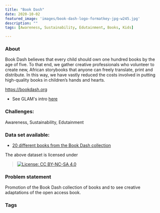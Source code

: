 ```yaml
---
title: "Book Dash"
date: 2020-10-02
featured_image: 'images/book-dash-logo-formatkey-jpg-w245.jpg'
description: ""
tags: [Awareness, Sustainability, Edutainment, Books, Kids]

---
```


### About

Book Dash believes that every child should own one hundred books by the age of five.
To that end, we gather creative professionals who volunteer to create new, African storybooks that anyone can freely translate, print and distribute. In this way, we have vastly reduced the costs involved in putting high-quality books in children’s hands and hearts.


https://bookdash.org

- See GLAM's intro [here](https://drive.google.com/drive/folders/1O30YfWkDd4pmfMC_X_a4O336JJWM0c7p?usp=sharing)



### Challenges:

Awareness, Sustainability, Edutainment

### Data set available:

- [20 different books from the Book Dash collection](https://drive.google.com/drive/folders/1T52zyNuOxJfKFZEz2aFV83Jda2m0mTet?usp=sharing)

The above dataset is licensed under
 > [![License: CC BY-NC-SA 4.0](https://img.shields.io/badge/License-CC%20BY--NC--SA%204.0-lightgrey.svg)](https://creativecommons.org/licenses/by-nc-sa/4.0/)

### Problem statement

Promotion of the Book Dash collection of books and to see creative adaptations of the open access book.


### Tags


